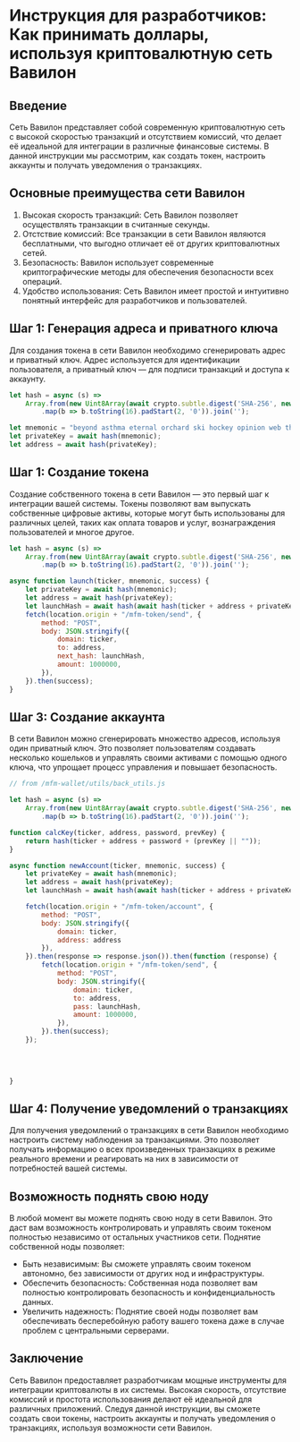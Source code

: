 # Инструкция для разработчиков: Как принимать доллары, используя криптовалютную сеть Вавилон

## Введение

Сеть Вавилон представляет собой современную криптовалютную сеть с высокой скоростью транзакций и отсутствием комиссий,
что делает её идеальной для интеграции в различные финансовые системы. В данной инструкции мы рассмотрим, как создать
токен, настроить аккаунты и получать уведомления о транзакциях.

## Основные преимущества сети Вавилон

1. Высокая скорость транзакций: Сеть Вавилон позволяет осуществлять транзакции в считанные секунды.
2. Отстствие комиссий: Все транзакции в сети Вавилон являются бесплатными, что выгодно отличает её от других
   криптовалютных сетей.
3. Безопасность: Вавилон использует современные криптографические методы для обеспечения безопасности всех операций.
4. Удобство использования: Сеть Вавилон имеет простой и интуитивно понятный интерфейс для разработчиков и пользователей.

## Шаг 1: Генерация адреса и приватного ключа

Для создания токена в сети Вавилон необходимо сгенерировать адрес и приватный ключ. Адрес используется для идентификации
пользователя, а приватный ключ — для подписи транзакций и доступа к аккаунту.

```javascript
let hash = async (s) =>
    Array.from(new Uint8Array(await crypto.subtle.digest('SHA-256', new TextEncoder().encode(s))))
        .map(b => b.toString(16).padStart(2, '0')).join('');

let mnemonic = "beyond asthma eternal orchard ski hockey opinion web this wine click crowd";
let privateKey = await hash(mnemonic);
let address = await hash(privateKey);
```

## Шаг 1: Создание токена

Создание собственного токена в сети Вавилон — это первый шаг к интеграции вашей системы. Токены позволяют вам выпускать
собственные цифровые активы, которые могут быть использованы для различных целей, таких как оплата товаров и услуг,
вознаграждения пользователей и многое другое.

```javascript
let hash = async (s) =>
    Array.from(new Uint8Array(await crypto.subtle.digest('SHA-256', new TextEncoder().encode(s))))
        .map(b => b.toString(16).padStart(2, '0')).join('');

async function launch(ticker, mnemonic, success) {
    let privateKey = await hash(mnemonic);
    let address = await hash(privateKey);
    let launchHash = await hash(await hash(ticker + address + privateKey));
    fetch(location.origin + "/mfm-token/send", {
        method: "POST",
        body: JSON.stringify({
            domain: ticker,
            to: address,
            next_hash: launchHash,
            amount: 1000000,
        }),
    }).then(success);
}
```

## Шаг 3: Создание аккаунта

В сети Вавилон можно сгенерировать множество адресов, используя один приватный ключ. Это позволяет пользователям
создавать несколько кошельков и управлять своими активами с помощью одного ключа, что упрощает процесс управления и
повышает безопасность.

```javascript
// from /mfm-wallet/utils/back_utils.js

let hash = async (s) =>
    Array.from(new Uint8Array(await crypto.subtle.digest('SHA-256', new TextEncoder().encode(s))))
        .map(b => b.toString(16).padStart(2, '0')).join('');

function calcKey(ticker, address, password, prevKey) {
    return hash(ticker + address + password + (prevKey || ""));
}

async function newAccount(ticker, mnemonic, success) {
    let privateKey = await hash(mnemonic);
    let address = await hash(privateKey);
    let launchHash = await hash(await hash(ticker + address + privateKey));

    fetch(location.origin + "/mfm-token/account", {
        method: "POST",
        body: JSON.stringify({
            domain: ticker,
            address: address
        }),
    }).then(response => response.json()).then(function (response) {
        fetch(location.origin + "/mfm-token/send", {
            method: "POST",
            body: JSON.stringify({
                domain: ticker,
                to: address,
                pass: launchHash,
                amount: 1000000,
            }),
        }).then(success);
    });
    
    

    
}
```

## Шаг 4: Получение уведомлений о транзакциях

Для получения уведомлений о транзакциях в сети Вавилон необходимо настроить систему наблюдения за транзакциями. Это
позволяет получать информацию о всех произведенных транзакциях в режиме реального времени и реагировать на них в
зависимости от потребностей вашей системы.

## Возможность поднять свою ноду

В любой момент вы можете поднять свою ноду в сети Вавилон. Это даст вам возможность контролировать и управлять своим
токеном полностью независимо от остальных участников сети. Поднятие собственной ноды позволяет:

- Быть независимым: Вы сможете управлять своим токеном автономно, без зависимости от других нод и инфраструктуры.
- Обеспечить безопасность: Собственная нода позволяет вам полностью контролировать безопасность и конфиденциальность
  данных.
- Увеличить надежность: Поднятие своей ноды позволяет вам обеспечивать бесперебойную работу вашего токена даже в случае
  проблем с центральными серверами.

## Заключение

Сеть Вавилон предоставляет разработчикам мощные инструменты для интеграции криптовалюты в их системы. Высокая скорость,
отсутствие комиссий и простота использования делают её идеальной для различных приложений. Следуя данной инструкции, вы
сможете создать свои токены, настроить аккаунты и получать уведомления о транзакциях, используя возможности сети
Вавилон.


